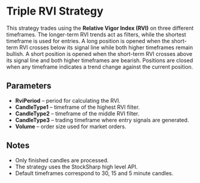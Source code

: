# Triple RVI Strategy

This strategy trades using the **Relative Vigor Index (RVI)** on three different timeframes. The longer-term RVI trends act as filters, while the shortest timeframe is used for entries. A long position is opened when the short-term RVI crosses below its signal line while both higher timeframes remain bullish. A short position is opened when the short-term RVI crosses above its signal line and both higher timeframes are bearish. Positions are closed when any timeframe indicates a trend change against the current position.

## Parameters
- **RviPeriod** – period for calculating the RVI.
- **CandleType1** – timeframe of the highest RVI filter.
- **CandleType2** – timeframe of the middle RVI filter.
- **CandleType3** – trading timeframe where entry signals are generated.
- **Volume** – order size used for market orders.

## Notes
- Only finished candles are processed.
- The strategy uses the StockSharp high level API.
- Default timeframes correspond to 30, 15 and 5 minute candles.
